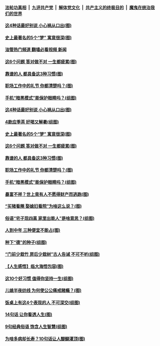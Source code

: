 ####  [法轮功真相](../../../../basic/blob/master/README.md?t=06191502) &nbsp;|&nbsp; [九评共产党](../../../../9ping.md/blob/master/README.md?t=06191502) &nbsp;|&nbsp; [解体党文化](../../../../jtdwh.md/blob/master/README.md?t=06191502)  &nbsp;|&nbsp; [共产主义的终极目的](../../../../gczydzjmd.md/blob/master/README.md?t=06191502) &nbsp;|&nbsp; [魔鬼在统治我们的世界](../../../../mgztzwmdsj.md/blob/master/README.md?t=06191502) 

#### [这4种话最好别说 小心祸从口出(图)](../pages/p8/1009568.md?t=06191502) 

#### [史上最著名的5个“梦” 寓意很深(图)](../pages/p8/1008558.md?t=06191502) 

#### [油管热门频道 翻墙必看视频 新闻](http://45.76.130.85:81/youtube.html?06191502)

#### [这6个问题 答对做不对 一生都疲累(图)](../pages/p8/1009509.md?t=06191502) 

#### [靠谱的人 都具备这3种习惯(图)](../pages/p8/1009505.md?t=06191502) 

#### [职场工作中的礼节 你都清楚吗？(图)](../pages/p8/1009445.md?t=06191502) 

#### [手机“暗黑模式”能保护眼睛吗？(组图)](../pages/p8/1007918.md?t=06191502) 

#### [这4种话最好别说 小心祸从口出(图)](../pages/p8/1009568.md?t=06191502) 

#### [4款应季茶 好喝又解暑(组图)](../pages/p8/1009514.md?t=06191502) 

#### [史上最著名的5个“梦” 寓意很深(图)](../pages/p8/1008558.md?t=06191502) 

#### [这6个问题 答对做不对 一生都疲累(图)](../pages/p8/1009509.md?t=06191502) 

#### [靠谱的人 都具备这3种习惯(图)](../pages/p8/1009505.md?t=06191502) 

#### [职场工作中的礼节 你都清楚吗？(图)](../pages/p8/1009445.md?t=06191502) 

#### [手机“暗黑模式”能保护眼睛吗？(组图)](../pages/p8/1007918.md?t=06191502) 

#### [暴富不祥？世上竟有人不愿得财产而逃跑(图)](../pages/p8/1009302.md?t=06191502) 

#### [“买猪看圈 娶媳妇看院”为啥这么说？(图)](../pages/p8/1008954.md?t=06191502) 

#### [俗语“宅子现四喜 家里出能人”是啥意思？(组图)](../pages/p8/1007140.md?t=06191502) 

#### [人到中年 三种便宜不能占(图)](../pages/p8/1009191.md?t=06191502) 

#### [种下“德”的种子(组图)](../pages/p8/1008919.md?t=06191502) 

#### [“门前少栽竹 房后少栽树”古人告诫 不可不听(组图)](../pages/p8/1007702.md?t=06191502) 

#### [【人生感悟】临大海悟包容(图)](../pages/p8/1009154.md?t=06191502) 

#### [这10个好习惯 值得你坚持一生(组图)](../pages/p8/1006658.md?t=06191502) 

#### [儿媳半夜纺线 为何使公公痛戒赌瘾？(图)](../pages/p8/1009173.md?t=06191502) 

#### [饭桌上有这4个表现的人 不可深交(组图)](../pages/p8/1005807.md?t=06191502) 

#### [14句话 让你看透人生(图)](../pages/p8/1008564.md?t=06191502) 

#### [9句经典俗语 饱含人生智慧(组图)](../pages/p8/1008877.md?t=06191502) 

#### [为啥多病却长寿？10句话让人醍醐灌顶(图)](../pages/p8/1007119.md?t=06191502) 

<img src='http://gfw-breaker.win/goodnews/indexes/p8.md' width='0px' height='0px'/>

